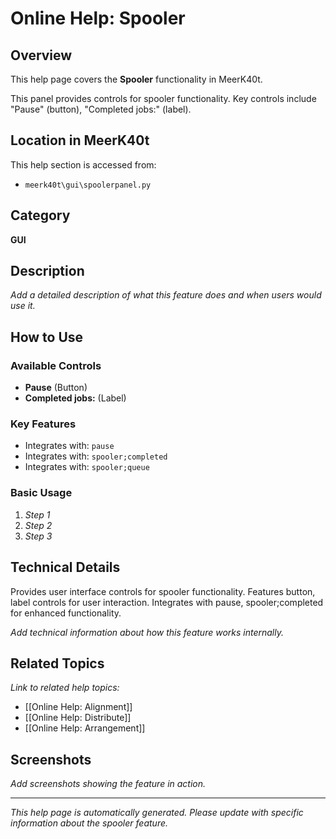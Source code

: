 # Online Help: Spooler

## Overview

This help page covers the **Spooler** functionality in MeerK40t.

This panel provides controls for spooler functionality. Key controls include "Pause" (button), "Completed jobs:" (label).

## Location in MeerK40t

This help section is accessed from:
- `meerk40t\gui\spoolerpanel.py`

## Category

**GUI**

## Description

*Add a detailed description of what this feature does and when users would use it.*

## How to Use

### Available Controls

- **Pause** (Button)
- **Completed jobs:** (Label)

### Key Features

- Integrates with: `pause`
- Integrates with: `spooler;completed`
- Integrates with: `spooler;queue`

### Basic Usage

1. *Step 1*
2. *Step 2*
3. *Step 3*

## Technical Details

Provides user interface controls for spooler functionality. Features button, label controls for user interaction. Integrates with pause, spooler;completed for enhanced functionality.

*Add technical information about how this feature works internally.*

## Related Topics

*Link to related help topics:*

- [[Online Help: Alignment]]
- [[Online Help: Distribute]]
- [[Online Help: Arrangement]]

## Screenshots

*Add screenshots showing the feature in action.*

---

*This help page is automatically generated. Please update with specific information about the spooler feature.*
